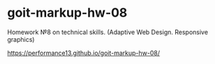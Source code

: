 # goit-markup-hw-08

Homework №8 on technical skills. (Adaptive Web Design. Responsive graphics)

https://performance13.github.io/goit-markup-hw-08/
